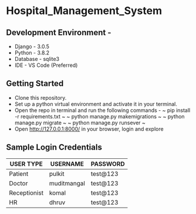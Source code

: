 # Hospital_Management_System

## Development Environment - 
* Django - 3.0.5 
* Python - 3.8.2
* Database - sqlite3
* IDE - VS Code (Preferred)

## Getting Started
* Clone this repository.
* Set up a python virtual environment and activate it in your terminal.
* Open the repo in terminal and run the following commands - 
    ~ 
        pip install -r requirements.txt
    ~
    ~ 
        python manage.py makemigrations
    ~ 
    ~ 
        python manage.py migrate
    ~
    ~ 
        python manage.py runsever
    ~
* Open http://127.0.0.1:8000/ in your browser, login and explore 

## Sample Login Credentials
 <table>
    <thead>
    <th>USER TYPE</th>
    <th>USERNAME</th>
    <th>PASSWORD</th>
    </thead>
    <tr>
    <td>Patient</td>
    <td>pulkit</td>
    <td>test@123</td>
    </tr>
    <tr>
    <td>Doctor</td>
    <td>muditmangal</td>
    <td>test@123</td>
    </tr>
    <tr>
    <td>Receptionist</td>
    <td>komal</td>
    <td>test@123</td>
    </tr>
    <tr>
    <td>HR</td>
    <td>dhruv</td>
    <td>test@123</td>
    </tr>
 </table>